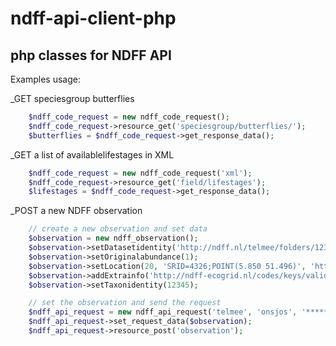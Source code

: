 ndff-api-client-php
===================

php classes for NDFF API
------------------------

Examples usage:

_GET speciesgroup butterflies

``` php
    $ndff_code_request = new ndff_code_request();
    $ndff_code_request->resource_get('speciesgroup/butterflies/');
    $butterflies = $ndff_code_request->get_response_data();
```

_GET a list of availablelifestages in XML

``` php
    $ndff_code_request = new ndff_code_request('xml');
    $ndff_code_request->resource_get('field/lifestages');
    $lifestages = $ndff_code_request->get_response_data();
```

_POST a new NDFF observation

``` php
    // create a new observation and set data
    $observation = new ndff_observation();
    $observation->setDatasetidentity('http://ndff.nl/telmee/folders/12345');
    $observation->setOriginalabundance(1);
    $observation->setLocation(20, 'SRID=4326;POINT(5.850 51.496)', 'http://ndff-ecogrid.nl/codes/locationtypes/point');
    $observation->addExtrainfo('http://ndff-ecogrid.nl/codes/keys/validation/observation_status', 'nominal', 'http://ndff-ecogrid.nl/codes/domainvalues/validation/observation_status/concept');
    $observation->setTaxonidentity(12345);

    // set the observation and send the request
    $ndff_api_request = new ndff_api_request('telmee', 'onsjos', '********');
    $ndff_api_request->set_request_data($observation);
    $ndff_api_request->resource_post('observation');
```